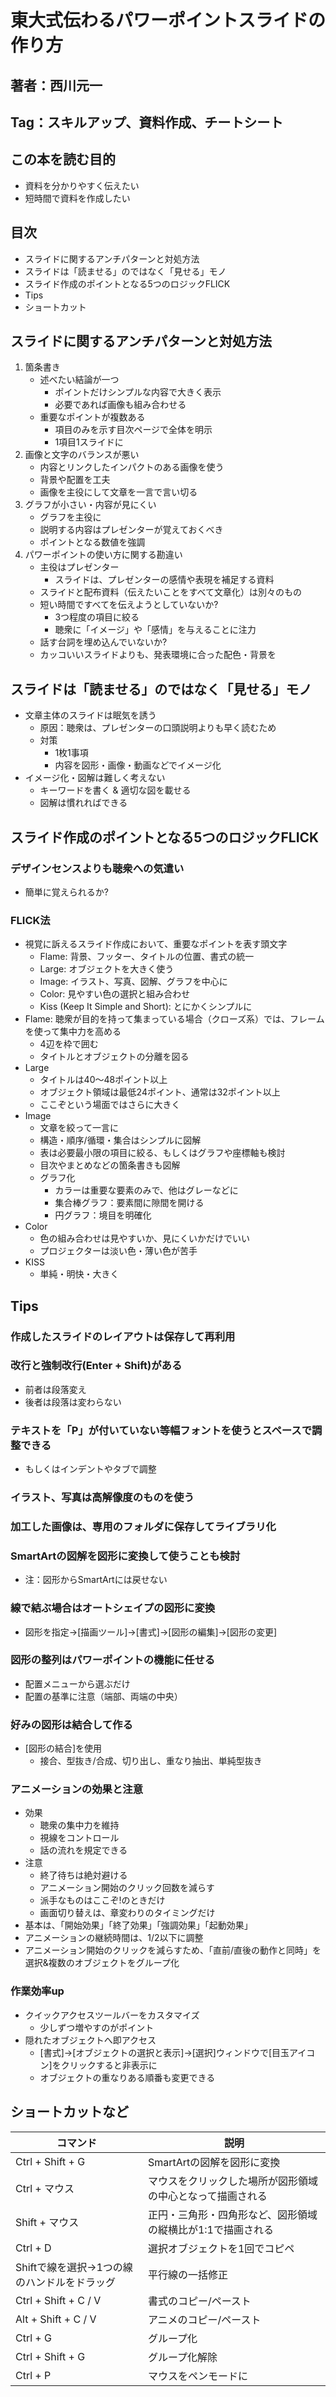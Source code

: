 # 東大式伝わるパワーポイントスライドの作り方
## 著者：西川元一

## Tag：スキルアップ、資料作成、チートシート

## この本を読む目的
+ 資料を分かりやすく伝えたい
+ 短時間で資料を作成したい

## 目次
+ スライドに関するアンチパターンと対処方法
+ スライドは「読ませる」のではなく「見せる」モノ
+ スライド作成のポイントとなる5つのロジックFLICK
+ Tips
+ ショートカット


## スライドに関するアンチパターンと対処方法
1. 箇条書き
    + 述べたい結論が一つ
        + ポイントだけシンプルな内容で大きく表示
        + 必要であれば画像も組み合わせる
    + 重要なポイントが複数ある
        + 項目のみを示す目次ページで全体を明示
        + 1項目1スライドに
2. 画像と文字のバランスが悪い
    + 内容とリンクしたインパクトのある画像を使う
    + 背景や配置を工夫
    + 画像を主役にして文章を一言で言い切る
3. グラフが小さい・内容が見にくい
    + グラフを主役に
    + 説明する内容はプレゼンターが覚えておくべき
    + ポイントとなる数値を強調
4. パワーポイントの使い方に関する勘違い
    + 主役はプレゼンター
        + スライドは、プレゼンターの感情や表現を補足する資料
    + スライドと配布資料（伝えたいことをすべて文章化）は別々のもの
    + 短い時間ですべてを伝えようとしていないか?
        + 3つ程度の項目に絞る
        + 聴衆に「イメージ」や「感情」を与えることに注力
    + 話す台詞を埋め込んでいないか?
    + カッコいいスライドよりも、発表環境に合った配色・背景を

## スライドは「読ませる」のではなく「見せる」モノ
+ 文章主体のスライドは眠気を誘う
    + 原因：聴衆は、プレゼンターの口頭説明よりも早く読むため
    + 対策
        + 1枚1事項
        + 内容を図形・画像・動画などでイメージ化
+ イメージ化・図解は難しく考えない
    + キーワードを書く & 適切な図を載せる
    + 図解は慣れればできる

## スライド作成のポイントとなる5つのロジックFLICK
### デザインセンスよりも聴衆への気遣い
+ 簡単に覚えられるか?
### FLICK法
+ 視覚に訴えるスライド作成において、重要なポイントを表す頭文字
    + Flame: 背景、フッター、タイトルの位置、書式の統一
    + Large: オブジェクトを大きく使う
    + Image: イラスト、写真、図解、グラフを中心に
    + Color: 見やすい色の選択と組み合わせ
    + Kiss (Keep It Simple and Short): とにかくシンプルに
+ Flame: 聴衆が目的を持って集まっている場合（クローズ系）では、フレームを使って集中力を高める
    + 4辺を枠で囲む
    + タイトルとオブジェクトの分離を図る
+ Large
    + タイトルは40～48ポイント以上
    + オブジェクト領域は最低24ポイント、通常は32ポイント以上
    + ここぞという場面ではさらに大きく
+ Image
    + 文章を絞って一言に
    + 構造・順序/循環・集合はシンプルに図解
    + 表は必要最小限の項目に絞る、もしくはグラフや座標軸も検討
    + 目次やまとめなどの箇条書きも図解
    + グラフ化
        + カラーは重要な要素のみで、他はグレーなどに
        + 集合棒グラフ：要素間に隙間を開ける
        + 円グラフ：境目を明確化
+ Color
    + 色の組み合わせは見やすいか、見にくいかだけでいい
    + プロジェクターは淡い色・薄い色が苦手
+ KISS
    + 単純・明快・大きく

## Tips
### 作成したスライドのレイアウトは保存して再利用
### 改行と強制改行(Enter + Shift)がある
+ 前者は段落変え
+ 後者は段落は変わらない
### テキストを「P」が付いていない等幅フォントを使うとスペースで調整できる
+ もしくはインデントやタブで調整
### イラスト、写真は高解像度のものを使う
### 加工した画像は、専用のフォルダに保存してライブラリ化
### SmartArtの図解を図形に変換して使うことも検討
+ 注：図形からSmartArtには戻せない
### 線で結ぶ場合はオートシェイプの図形に変換
+ 図形を指定→[描画ツール]→[書式]→[図形の編集]→[図形の変更]
### 図形の整列はパワーポイントの機能に任せる
+ 配置メニューから選ぶだけ
+ 配置の基準に注意（端部、両端の中央）
### 好みの図形は結合して作る
+ [図形の結合]を使用
    + 接合、型抜き/合成、切り出し、重なり抽出、単純型抜き
### アニメーションの効果と注意
+ 効果
    + 聴衆の集中力を維持
    + 視線をコントロール
    + 話の流れを規定できる
+ 注意
    + 終了待ちは絶対避ける
    + アニメーション開始のクリック回数を減らす
    + 派手なものはここぞ!のときだけ
    + 画面切り替えは、章変わりのタイミングだけ
+ 基本は、「開始効果」「終了効果」「強調効果」「起動効果」
+ アニメーションの継続時間は、1/2以下に調整
+ アニメーション開始のクリックを減らすため、「直前/直後の動作と同時」を選択&複数のオブジェクトをグループ化
### 作業効率up
+ クイックアクセスツールバーをカスタマイズ
    + 少しずつ増やすのがポイント
+ 隠れたオブジェクトへ即アクセス
    + [書式]→[オブジェクトの選択と表示]→[選択]ウィンドウで[目玉アイコン]をクリックすると非表示に
    + オブジェクトの重なりある順番も変更できる

## ショートカットなど
|コマンド|説明|
|--|--|
|Ctrl + Shift + G|SmartArtの図解を図形に変換|
|Ctrl + マウス|マウスをクリックした場所が図形領域の中心となって描画される|
|Shift + マウス|正円・三角形・四角形など、図形領域の縦横比が1:1で描画される|
|Ctrl + D|選択オブジェクトを1回でコピペ|
|Shiftで線を選択→1つの線のハンドルをドラッグ|平行線の一括修正|
|Ctrl + Shift + C / V|書式のコピー/ペースト|
|Alt + Shift + C / V|アニメのコピー/ペースト|
|Ctrl + G|グループ化|
|Ctrl + Shift + G|グループ化解除|
|Ctrl + P|マウスをペンモードに|
